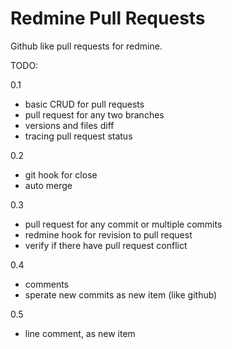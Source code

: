 Redmine Pull Requests
=====================

Github like pull requests for redmine.

TODO:

0.1
* basic CRUD for pull requests
* pull request for any two branches
* versions and files diff
* tracing pull request status

0.2
* git hook for close
* auto merge

0.3
* pull request for any commit or multiple commits
* redmine hook for revision to pull request
* verify if there have pull request conflict

0.4
* comments
* sperate new commits as new item (like github)

0.5
* line comment, as new item
